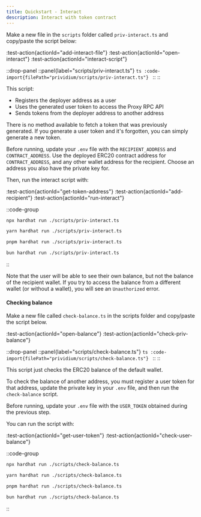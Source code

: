 ```yaml
---
title: Quickstart - Interact
description: Interact with token contract
---
```


Make a new file in the `scripts` folder called `priv-interact.ts`
and copy/paste the script below:

:test-action{actionId="add-interact-file"}
:test-action{actionId="open-interact"}
:test-action{actionId="interact-script"}

::drop-panel
  ::panel{label="scripts/priv-interact.ts"}
    ```ts
    :code-import{filePath="prividium/scripts/priv-interact.ts"}
    ```
  ::
::

This script:

- Registers the deployer address as a user
- Uses the generated user token to access the Proxy RPC API
- Sends tokens from the deployer address to another address

There is no method available to fetch a token that was previously generated.
If you generate a user token and it's forgotten,
you can simply generate a new token.

Before running, update your `.env` file with the `RECIPIENT_ADDRESS` and `CONTRACT_ADDRESS`.
Use the deployed ERC20 contract address for `CONTRACT_ADDRESS`,
and any other wallet address for the recipient.
Choose an address you also have the private key for.

Then, run the interact script with:

:test-action{actionId="get-token-address"}
:test-action{actionId="add-recipient"}
:test-action{actionId="run-interact"}

::code-group

```bash [npm]
npx hardhat run ./scripts/priv-interact.ts
```

```bash [yarn]
yarn hardhat run ./scripts/priv-interact.ts
```

```bash [pnpm]
pnpm hardhat run ./scripts/priv-interact.ts
```

```bash [bun]
bun hardhat run ./scripts/priv-interact.ts
```

::

Note that the user will be able to see their own balance, but not the balance of the recipient wallet.
If you try to access the balance from a different wallet (or without a wallet), you will see an `Unauthorized` error.

#### Checking balance

Make a new file called `check-balance.ts` in the scripts folder
and copy/paste the script below.

:test-action{actionId="open-balance"}
:test-action{actionId="check-priv-balance"}

::drop-panel
  ::panel{label="scripts/check-balance.ts"}
    ```ts
    :code-import{filePath="prividium/scripts/check-balance.ts"}
    ```
  ::
::

This script just checks the ERC20 balance of the default wallet.

To check the balance of another address,
you must register a user token for that address,
update the private key in your `.env` file,
and then run the `check-balance` script.

Before running, update your `.env` file with the `USER_TOKEN`
obtained during the previous step.

You can run the script with:

:test-action{actionId="get-user-token"}
:test-action{actionId="check-user-balance"}

::code-group

```bash [npm]
npx hardhat run ./scripts/check-balance.ts
```

```bash [yarn]
yarn hardhat run ./scripts/check-balance.ts
```

```bash [pnpm]
pnpm hardhat run ./scripts/check-balance.ts
```

```bash [bun]
bun hardhat run ./scripts/check-balance.ts
```

::
